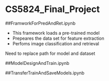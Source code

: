 # CS5824_Final_Project

##FramworkForPredAndRet.ipynb
- This framework loads a pre-trained model
- Prepeares the data set for feature extraction
- Perfoms image classification and retrieval 

Need to replace path for model and dataset

##ModelDesignAndTrain.ipynb

##TransferTrainAndSaveModels.ipynb
